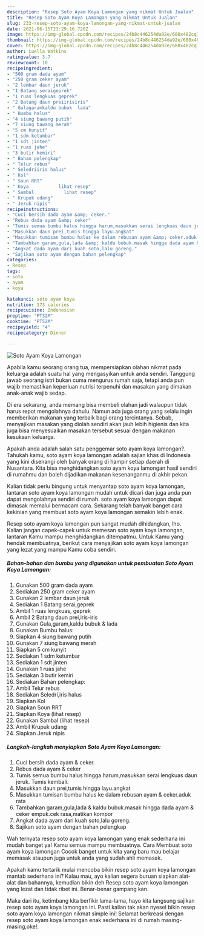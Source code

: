```yaml
---
description: "Resep Soto Ayam Koya Lamongan yang nikmat Untuk Jualan"
title: "Resep Soto Ayam Koya Lamongan yang nikmat Untuk Jualan"
slug: 233-resep-soto-ayam-koya-lamongan-yang-nikmat-untuk-jualan
date: 2021-06-15T23:29:16.720Z
image: https://img-global.cpcdn.com/recipes/24b8c446254da92e/680x482cq70/soto-ayam-koya-lamongan-foto-resep-utama.jpg
thumbnail: https://img-global.cpcdn.com/recipes/24b8c446254da92e/680x482cq70/soto-ayam-koya-lamongan-foto-resep-utama.jpg
cover: https://img-global.cpcdn.com/recipes/24b8c446254da92e/680x482cq70/soto-ayam-koya-lamongan-foto-resep-utama.jpg
author: Luella Watkins
ratingvalue: 3.7
reviewcount: 10
recipeingredient:
- "500 gram dada ayam"
- "250 gram ceker ayam"
- "2 lembar daun jeruk"
- "1 Batang seraigeprek"
- "1 ruas lengkuas geprek"
- "2 Batang daun preiirisiris"
- " Gulagaramkaldu bubuk  lada"
- " Bumbu halus"
- "4 siung bawang putih"
- "7 siung bawang merah"
- "5 cm kunyit"
- "1 sdm ketumbar"
- "1 sdt jinten"
- "1 ruas jahe"
- "3 butir kemiri"
- " Bahan pelengkap"
- " Telur rebus"
- " Seledriiris halus"
- " Kol"
- " Soun RRT"
- " Koya           lihat resep"
- " Sambal           lihat resep"
- " Krupuk udang"
- " Jeruk nipis"
recipeinstructions:
- "Cuci bersih dada ayam &amp; ceker."
- "Rebus dada ayam &amp; ceker"
- "Tumis semua bumbu halus hingga harum,masukkan serai lengkuas daun jeruk. Tumis kembali."
- "Masukkan daun prei,tumis hingga layu.angkat"
- "Masukkan tumisan bumbu halus ke dalam rebusan ayam &amp; ceker.aduk rata"
- "Tambahkan garam,gula,lada &amp; kaldu bubuk.masak hingga dada ayam &amp; ceker empuk.cek rasa,matikan kompor"
- "Angkat dada ayam dari kuah soto,lalu goreng."
- "Sajikan soto ayam dengan bahan pelengkap"
categories:
- Resep
tags:
- soto
- ayam
- koya

katakunci: soto ayam koya 
nutrition: 173 calories
recipecuisine: Indonesian
preptime: "PT32M"
cooktime: "PT52M"
recipeyield: "4"
recipecategory: Dinner

---
```



![Soto Ayam Koya Lamongan](https://img-global.cpcdn.com/recipes/24b8c446254da92e/680x482cq70/soto-ayam-koya-lamongan-foto-resep-utama.jpg)

Apabila kamu seorang orang tua, mempersiapkan olahan nikmat pada keluarga adalah suatu hal yang mengasyikan untuk anda sendiri. Tanggung jawab seorang istri bukan cuma mengurus rumah saja, tetapi anda pun wajib memastikan keperluan nutrisi terpenuhi dan masakan yang dimakan anak-anak wajib sedap.

Di era  sekarang, anda memang bisa membeli olahan jadi walaupun tidak harus repot mengolahnya dahulu. Namun ada juga orang yang selalu ingin memberikan makanan yang terbaik bagi orang tercintanya. Sebab, menyajikan masakan yang diolah sendiri akan jauh lebih higienis dan kita juga bisa menyesuaikan masakan tersebut sesuai dengan makanan kesukaan keluarga. 



Apakah anda adalah salah satu penggemar soto ayam koya lamongan?. Tahukah kamu, soto ayam koya lamongan adalah sajian khas di Indonesia yang kini disenangi oleh banyak orang di hampir setiap daerah di Nusantara. Kita bisa menghidangkan soto ayam koya lamongan hasil sendiri di rumahmu dan boleh dijadikan makanan kesenanganmu di akhir pekan.

Kalian tidak perlu bingung untuk menyantap soto ayam koya lamongan, lantaran soto ayam koya lamongan mudah untuk dicari dan juga anda pun dapat mengolahnya sendiri di rumah. soto ayam koya lamongan dapat dimasak memalui bermacam cara. Sekarang telah banyak banget cara kekinian yang membuat soto ayam koya lamongan semakin lebih enak.

Resep soto ayam koya lamongan pun sangat mudah dihidangkan, lho. Kalian jangan capek-capek untuk memesan soto ayam koya lamongan, lantaran Kamu mampu menghidangkan ditempatmu. Untuk Kamu yang hendak membuatnya, berikut cara menyajikan soto ayam koya lamongan yang lezat yang mampu Kamu coba sendiri.

<!--inarticleads1-->

##### Bahan-bahan dan bumbu yang digunakan untuk pembuatan Soto Ayam Koya Lamongan:

1. Gunakan 500 gram dada ayam
1. Sediakan 250 gram ceker ayam
1. Gunakan 2 lembar daun jeruk
1. Sediakan 1 Batang serai,geprek
1. Ambil 1 ruas lengkuas, geprek
1. Ambil 2 Batang daun prei,iris-iris
1. Gunakan  Gula,garam,kaldu bubuk &amp; lada
1. Gunakan  Bumbu halus:
1. Siapkan 4 siung bawang putih
1. Gunakan 7 siung bawang merah
1. Siapkan 5 cm kunyit
1. Sediakan 1 sdm ketumbar
1. Sediakan 1 sdt jinten
1. Gunakan 1 ruas jahe
1. Sediakan 3 butir kemiri
1. Sediakan  Bahan pelengkap:
1. Ambil  Telur rebus
1. Sediakan  Seledri,iris halus
1. Siapkan  Kol
1. Siapkan  Soun RRT
1. Siapkan  Koya           (lihat resep)
1. Gunakan  Sambal           (lihat resep)
1. Ambil  Krupuk udang
1. Siapkan  Jeruk nipis




<!--inarticleads2-->

##### Langkah-langkah menyiapkan Soto Ayam Koya Lamongan:

1. Cuci bersih dada ayam &amp; ceker.
1. Rebus dada ayam &amp; ceker
1. Tumis semua bumbu halus hingga harum,masukkan serai lengkuas daun jeruk. Tumis kembali.
1. Masukkan daun prei,tumis hingga layu.angkat
1. Masukkan tumisan bumbu halus ke dalam rebusan ayam &amp; ceker.aduk rata
1. Tambahkan garam,gula,lada &amp; kaldu bubuk.masak hingga dada ayam &amp; ceker empuk.cek rasa,matikan kompor
1. Angkat dada ayam dari kuah soto,lalu goreng.
1. Sajikan soto ayam dengan bahan pelengkap




Wah ternyata resep soto ayam koya lamongan yang enak sederhana ini mudah banget ya! Kamu semua mampu membuatnya. Cara Membuat soto ayam koya lamongan Cocok banget untuk kita yang baru mau belajar memasak ataupun juga untuk anda yang sudah ahli memasak.

Apakah kamu tertarik mulai mencoba bikin resep soto ayam koya lamongan mantab sederhana ini? Kalau mau, ayo kalian segera buruan siapkan alat-alat dan bahannya, kemudian bikin deh Resep soto ayam koya lamongan yang lezat dan tidak ribet ini. Benar-benar gampang kan. 

Maka dari itu, ketimbang kita berfikir lama-lama, hayo kita langsung sajikan resep soto ayam koya lamongan ini. Pasti kalian tak akan nyesel bikin resep soto ayam koya lamongan nikmat simple ini! Selamat berkreasi dengan resep soto ayam koya lamongan enak sederhana ini di rumah masing-masing,oke!.

